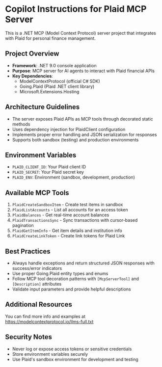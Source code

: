 # Copilot Instructions for Plaid MCP Server

<!-- Use this file to provide workspace-specific custom instructions to Copilot. For more details, visit https://code.visualstudio.com/docs/copilot/copilot-customization#_use-a-githubcopilotinstructionsmd-file -->

This is a .NET MCP (Model Context Protocol) server project that integrates with Plaid for personal finance management.

## Project Overview
- **Framework**: .NET 9.0 console application
- **Purpose**: MCP server for AI agents to interact with Plaid financial APIs
- **Key Dependencies**: 
  - ModelContextProtocol (official C# SDK)
  - Going.Plaid (Plaid .NET client library)
  - Microsoft.Extensions.Hosting

## Architecture Guidelines
- The server exposes Plaid APIs as MCP tools through decorated static methods
- Uses dependency injection for PlaidClient configuration
- Implements proper error handling and JSON serialization for responses
- Supports both sandbox (testing) and production environments

## Environment Variables
- `PLAID_CLIENT_ID`: Your Plaid client ID
- `PLAID_SECRET`: Your Plaid secret key  
- `PLAID_ENV`: Environment (sandbox, development, production)

## Available MCP Tools
1. `PlaidCreateSandboxItem` - Create test items in sandbox
2. `PlaidListAccounts` - List all accounts for an access token
3. `PlaidBalances` - Get real-time account balances
4. `PlaidTransactionsSync` - Sync transactions with cursor-based pagination
5. `PlaidGetItemInfo` - Get item details and institution info
6. `PlaidCreateLinkToken` - Create link tokens for Plaid Link

## Best Practices
- Always handle exceptions and return structured JSON responses with success/error indicators
- Use proper Going.Plaid entity types and enums
- Follow MCP tool decoration patterns with `[McpServerTool]` and `[Description]` attributes
- Validate input parameters and provide helpful descriptions

## Additional Resources
You can find more info and examples at https://modelcontextprotocol.io/llms-full.txt

## Security Notes
- Never log or expose access tokens or sensitive credentials
- Store environment variables securely
- Use Plaid's sandbox environment for development and testing
